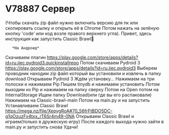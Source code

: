 # V78887 Сервер
(Чтобы скачать zip файл нужно включить
версию для пк или скопировать ссылку и открыть
её в Chrome Потом нажать на зелёную кнопку 
'code' или код возле правого верхнего 
угла). Привет, здесь инструкция как запустить Classic Brawl👏

       *На Андроид*
Скачиваем плагин https://play.google.com/store/apps/details?id=ru.iiec.pydroid3.quickinstallrepo 
Потом скачиваем Pydroid 3 https://play.google.com/store/apps/details?id=ru.iiec.pydroid3 Выберем проводник находим zip файл который вы установили и извлечь в папку download Открываем Pydroid 3 Ждём установку... Нажимаем на три полоски и нажимаем Pip Пишем tinydb и нажимаем установить Потом выходим из Pip и нажимаем на папку сверху Потом на Open потом на InternalStorage Ищем папку Download(или где вы его распаковали) Нажимаем на Classic-brawl-main Потом на main.py и на запустить Устанавливаем Classic Brawl https://mega.nz/file/XepygRoA#70_56frFtBDO5DC-g1qOzuzFv4txx_rT6Sr4m49-0NA Открываем Classic Brawl и играем(только в дружескую игру) После каждого выхода нужно зайти в main.py и запустить снова Удачи!
